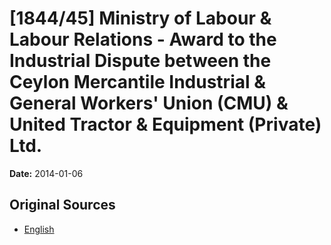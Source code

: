 # [1844/45] Ministry of Labour & Labour Relations - Award to the Industrial Dispute between the Ceylon Mercantile Industrial & General Workers' Union (CMU) & United Tractor & Equipment (Private) Ltd.

**Date:** 2014-01-06

## Original Sources

- [English](https://documents.gov.lk/view/extra-gazettes/2014/1/1844-45_E.pdf)
